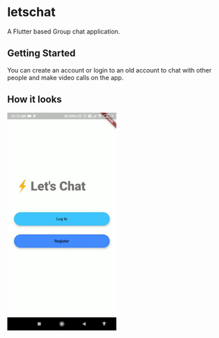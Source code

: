 # letschat

A Flutter based Group chat application.

## Getting Started

You can create an account or login to an old account to chat with other people and make video calls on the app.

## How it looks


<img src="https://raw.githubusercontent.com/AadityaSingh360/Let-s-Chat/master/let's-chat.gif" width="250" height="500"/>
